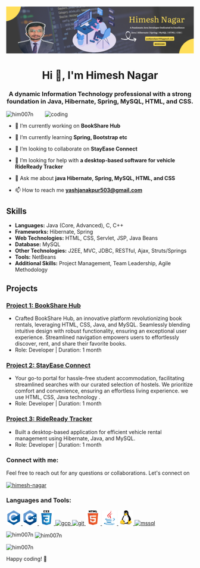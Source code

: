 ![Logo](https://github.com/Him007n/Him007n/blob/main/Untitled%20design%20(5).png)

<h1 align="center">Hi 👋, I'm Himesh Nagar</h1>
<h3 align="center">A dynamic Information Technology professional with a strong foundation in Java, Hibernate, Spring, MySQL, HTML, and CSS.</h3>

<img align="right" alt="coding" width ="400" src = "https://cdn.dribbble.com/users/2131993/screenshots/4948736/thoughtworks-gif_dribbble.gif">

<p align="left"> <img src="https://komarev.com/ghpvc/?username=him007n&label=Profile%20views&color=0e75b6&style=flat" alt="him007n" /> </p>

- 🔭 I’m currently working on **BookShare Hub**

- 🌱 I’m currently learning **Spring, Bootstrap etc**

- 👯 I’m looking to collaborate on **StayEase Connect**

- 🤝 I’m looking for help with **a desktop-based software for vehicle RideReady Tracker**

- 💬 Ask me about **java Hibernate, Spring, MySQL, HTML, and CSS**

- 📫 How to reach me **yashjanakpur503@gmail.com**

## Skills

- **Languages:** Java (Core, Advanced), C, C++
- **Frameworks:** Hibernate, Spring
- **Web Technologies:** HTML, CSS, Servlet, JSP, Java Beans
- **Database:** MySQL
- **Other Technologies:** J2EE, MVC, JDBC, RESTful, Ajax, Struts/Springs
- **Tools:** NetBeans
- **Additional Skills:** Project Management, Team Leadership, Agile Methodology

## Projects

### [Project 1: BookShare Hub](https://github.com/Him007n/BookShare-Hub.git)
- Crafted BookShare Hub, an innovative platform revolutionizing book rentals, leveraging HTML, CSS, Java, and MySQL. Seamlessly blending intuitive design with robust functionality, ensuring an exceptional user experience. Streamlined navigation empowers users to effortlessly discover, rent, and share their favorite books.
- Role: Developer | Duration: 1 month



### [Project 2: StayEase Connect](https://github.com/Him007n/StayEase-Connect.git)
- Your go-to portal for hassle-free student accommodation, facilitating streamlined searches with our curated selection of hostels. We prioritize comfort and convenience, ensuring an effortless living experience. we use HTML, CSS, Java technology .
- Role: Developer | Duration: 1 month


### [Project 3: RideReady Tracker](link-to-repository)
- Built a desktop-based application for efficient vehicle rental management using Hibernate, Java, and MySQL.
- Role: Developer | Duration: 1 month

<h3 align="left">Connect with me:</h3>
Feel free to reach out for any questions or collaborations. Let's connect on 
<p align="left">
<a href="https://linkedin.com/in/himesh-nagar" target="blank"><img align="center" src="https://raw.githubusercontent.com/rahuldkjain/github-profile-readme-generator/master/src/images/icons/Social/linked-in-alt.svg" alt="himesh-nagar" height="30" width="40" /></a>
</p>

<h3 align="left">Languages and Tools:</h3>
<p align="left"> <a href="https://www.cprogramming.com/" target="_blank" rel="noreferrer"> <img src="https://raw.githubusercontent.com/devicons/devicon/master/icons/c/c-original.svg" alt="c" width="40" height="40"/> </a> <a href="https://www.w3schools.com/cpp/" target="_blank" rel="noreferrer"> <img src="https://raw.githubusercontent.com/devicons/devicon/master/icons/cplusplus/cplusplus-original.svg" alt="cplusplus" width="40" height="40"/> </a> <a href="https://www.w3schools.com/css/" target="_blank" rel="noreferrer"> <img src="https://raw.githubusercontent.com/devicons/devicon/master/icons/css3/css3-original-wordmark.svg" alt="css3" width="40" height="40"/> </a> <a href="https://cloud.google.com" target="_blank" rel="noreferrer"> <img src="https://www.vectorlogo.zone/logos/google_cloud/google_cloud-icon.svg" alt="gcp" width="40" height="40"/> </a> <a href="https://git-scm.com/" target="_blank" rel="noreferrer"> <img src="https://www.vectorlogo.zone/logos/git-scm/git-scm-icon.svg" alt="git" width="40" height="40"/> </a> <a href="https://www.w3.org/html/" target="_blank" rel="noreferrer"> <img src="https://raw.githubusercontent.com/devicons/devicon/master/icons/html5/html5-original-wordmark.svg" alt="html5" width="40" height="40"/> </a> <a href="https://www.java.com" target="_blank" rel="noreferrer"> <img src="https://raw.githubusercontent.com/devicons/devicon/master/icons/java/java-original.svg" alt="java" width="40" height="40"/> </a> <a href="https://www.linux.org/" target="_blank" rel="noreferrer"> <img src="https://raw.githubusercontent.com/devicons/devicon/master/icons/linux/linux-original.svg" alt="linux" width="40" height="40"/> </a> <a href="https://www.microsoft.com/en-us/sql-server" target="_blank" rel="noreferrer"> <img src="https://www.svgrepo.com/show/303229/microsoft-sql-server-logo.svg" alt="mssql" width="40" height="40"/> </a> </p>

<p><img align="left" src="https://github-readme-stats.vercel.app/api/top-langs?username=him007n&show_icons=true&locale=en&layout=compact" alt="him007n" /></p>

<p>&nbsp;<img align="center" src="https://github-readme-stats.vercel.app/api?username=him007n&show_icons=true&locale=en" alt="him007n" /></p>

<p><img align="center" src="https://github-readme-streak-stats.herokuapp.com/?user=him007n&" alt="him007n" /></p>

Happy coding! 🚀
